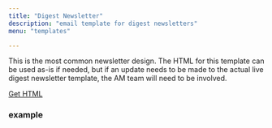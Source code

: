 ```yaml
---
title: "Digest Newsletter"
description: "email template for digest newsletters"
menu: "templates"

---
```


This is the most common newsletter design. The HTML for this template can be used as-is if needed, but if an update needs to be made to the actual live digest newsletter template, the AM team will need to be involved.

<a class="button big promo" style="margin-bottom:24px;" href="#">Get HTML</a>

### example
<div class="example">
		<newsletter-digest></newsletter-digest>
</div>

<script type="text/javascript">
class NewsletterDigest extends HTMLElement {
	get template() {
		let t = document.createElement("template");
		t.innerHTML = `
		<head>
		<meta http-equiv="Content-Type" content="text/html; charset=UTF-8" />
		<meta name="viewport" content="width=device-width, initial-scale=1.0"/>
			<style>
				@import url( '/css/email/eds.css' )
			</style>
		</head>
		<body>

		</body>
		`;
		return t;   
	}
	constructor() {
		super();
	}
	connectedCallback() {
		let clone = this.template.content.cloneNode(true);
		this.attachShadow({ mode: "open" });
		this.shadowRoot.appendChild(clone);
	}
} // end Class
customElements.define("newsletter-digest", NewsletterDigest);
</script>
